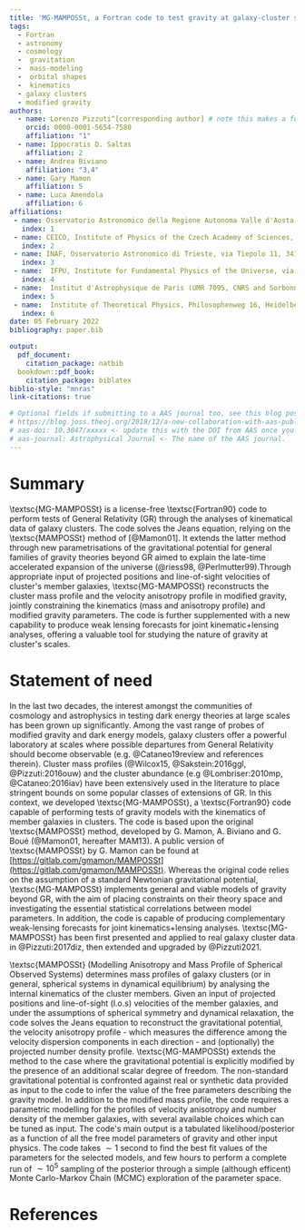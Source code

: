 ```yaml
---
title: 'MG-MAMPOSSt, a Fortran code to test gravity at galaxy-cluster scales'
tags:
  - Fortran
  - astronomy
  - cosmology
  -  gravitation
  -  mass-modeling 
  -  orbital shapes
  -  kinematics
  - galaxy clusters
  - modified gravity
authors:
  - name: Lorenzo Pizzuti^[corresponding author] # note this makes a footnote saying 'co-first author'
    orcid: 0000-0001-5654-7580
    affiliation: "1" 
  - name: Ippocratis D. Saltas 
    affiliation: 2
  - name: Andrea Biviano
    affiliation: "3,4"
  - name: Gary Mamon
    affiliation: 5
  - name: Luca Amendola
    affiliation: 6
affiliations:
 - name: Osservatorio Astronomico della Regione Autonoma Valle d'Aosta,  Loc. Lignan 39, I-11020, Nus, Italy
   index: 1
 - name: CEICO, Institute of Physics of the Czech Academy of Sciences, Na Slovance 2, 182 21 Praha 8, Czechia
   index: 2
 - name: INAF, Osservatorio Astronomico di Trieste, via Tiepolo 11, 34143 Trieste, Italy
   index: 3
 - name:  IFPU, Institute for Fundamental Physics of the Universe, via Beirut 2, 34014 Trieste, Italy
   index: 4
 - name:  Institut d'Astrophysique de Paris (UMR 7095, CNRS and Sorbonne Université), 98 bis Bd Arago, F-75014 Paris, France
   index: 5
 - name:  Institute of Theoretical Physics, Philosophenweg 16, Heidelberg University, 69120, Heidelberg, Germany
   index: 6
date: 05 February 2022
bibliography: paper.bib

output:
  pdf_document:
    citation_package: natbib
  bookdown::pdf_book:
    citation_package: biblatex
biblio-style: "mnras"
link-citations: true

# Optional fields if submitting to a AAS journal too, see this blog post:
# https://blog.joss.theoj.org/2018/12/a-new-collaboration-with-aas-publishing
# aas-doi: 10.3847/xxxxx <- update this with the DOI from AAS once you know it.
# aas-journal: Astrophysical Journal <- The name of the AAS journal.
---
```


# Summary
\textsc{MG-MAMPOSSt} is a license-free \textsc{Fortran90} code to perform tests of General Relativity (GR) through the analyses of kinematical data of galaxy clusters. The code solves the Jeans equation, relying on the \textsc{MAMPOSSt} method of [@Mamon01]. It extends the latter method through new parametrisations of the gravitational potential for general families of gravity theories beyond GR aimed to explain the late-time accelerated expansion of the universe (@riess98, @Perlmutter99).Through appropriate input of projected positions and line-of-sight velocities of cluster's member galaxies, \textsc{MG-MAMPOSSt} reconstructs the cluster mass profile and the velocity anisotropy profile in modified gravity, jointly constraining the kinematics (mass and anisotropy profile) and modified gravity parameters. The code is further supplemented with a new capability to produce weak lensing forecasts for joint kinematic+lensing analyses, offering a valuable tool for studying the nature of gravity at cluster's scales.

# Statement of need

In the last two decades, the interest amongst the communities of cosmology and astrophysics in testing dark energy theories at large scales has been grown up significantly. Among the vast range of probes of modified gravity and dark energy models, galaxy clusters offer a powerful laboratory at scales where possible departures from General Relativity should become observable (e.g. @Cataneo19review and references therein). Cluster mass profiles (@Wilcox15, @Sakstein:2016ggl, @Pizzuti:2016ouw) and the cluster abundance (e.g @Lombriser:2010mp, @Cataneo:2016iav) have been extensively used in the literature to place stringent bounds on some popular classes of extensions of GR. In this context, we developed \textsc{MG-MAMPOSSt}, a \textsc{Fortran90} code capable of performing tests of gravity models with the kinematics of member galaxies in clusters. The code is based upon the original \textsc{MAMPOSSt} method, developed by G. Mamon, A. Biviano and G. Boué (@Mamon01, hereafter MAM13). A public version of \textsc{MAMPOSSt} by G. Mamon can be found at [https://gitlab.com/gmamon/MAMPOSSt](https://gitlab.com/gmamon/MAMPOSSt). Whereas the original code relies on the assumption of a standard Newtonian gravitational potential, \textsc{MG-MAMPOSSt} implements general and viable models of gravity beyond GR, with the aim of placing constraints on their theory space and investigating the essential statistical correlations between model parameters. In addition, the code is capable of producing complementary weak-lensing forecasts for joint kinematics+lensing analyses. \textsc{MG-MAMPOSSt} has been first presented and applied to real galaxy cluster data in @Pizzuti:2017diz, then extended and upgraded by @Pizzuti2021.

\textsc{MAMPOSSt} (Modelling Anisotropy and Mass Profile of Spherical Observed Systems) determines mass profiles of galaxy clusters (or in general, spherical systems in dynamical equilibrium) by analysing the internal kinematics of the cluster members. Given an input of projected positions and line-of-sight (l.o.s) velocities of the member galaxies, and under the assumptions of spherical symmetry and dynamical relaxation, the code solves the Jeans equation to reconstruct the gravitational potential, the velocity anisotropy profile - which measures the difference among the velocity dispersion components in each direction - and (optionally) the projected number density profile. 
\textsc{MG-MAMPOSSt} extends the method to the case where the gravitational potential is explicitly modified by the presence of an additional scalar degree of freedom. The non-standard gravitational potential is confronted against real or synthetic data provided as input to the code to infer the value of the free parameters describing the gravity model. 
In addition to the modified mass profile, the code requires a parametric modelling for the profiles of velocity anisotropy and number density of the member galaxies, with several available choices which can be tuned as input. The code's main output is a tabulated likelihood/posterior as a function of all the free model parameters of gravity and other input physics. The code takes $\sim 1$ second to find the best fit values of the parameters for the selected models, and few hours to perform a complete run of $\sim 10^5$ sampling of the posterior through a  simple (although efficent) Monte Carlo-Markov Chain (MCMC) exploration of the parameter space.



# References
